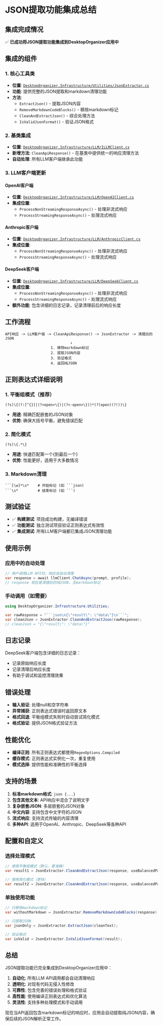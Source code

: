 # JSON提取功能集成总结

## 集成完成情况

✅ **已成功将JSON提取功能集成到DesktopOrganizer应用中**

## 集成的组件

### 1. 核心工具类
- **位置**: [`DesktopOrganizer.Infrastructure/Utilities/JsonExtractor.cs`](DesktopOrganizer.Infrastructure/Utilities/JsonExtractor.cs:1)
- **功能**: 提供完整的JSON提取和markdown清理功能
- **方法**:
  - `ExtractJson()` - 提取JSON内容
  - `RemoveMarkdownCodeBlocks()` - 移除markdown标记
  - `CleanAndExtractJson()` - 综合处理方法
  - `IsValidJsonFormat()` - 验证JSON格式

### 2. 基类集成
- **位置**: [`DesktopOrganizer.Infrastructure/LLM/ILLMClient.cs`](DesktopOrganizer.Infrastructure/LLM/ILLMClient.cs:1)
- **新增方法**: `CleanApiResponse()` - 在基类中提供统一的响应清理方法
- **自动处理**: 所有LLM客户端继承此功能

### 3. LLM客户端更新

#### OpenAI客户端
- **位置**: [`DesktopOrganizer.Infrastructure/LLM/OpenAIClient.cs`](DesktopOrganizer.Infrastructure/LLM/OpenAIClient.cs:1)
- **集成位置**: 
  - `ProcessNonStreamingResponseAsync()` - 处理非流式响应
  - `ProcessStreamingResponseAsync()` - 处理流式响应

#### Anthropic客户端
- **位置**: [`DesktopOrganizer.Infrastructure/LLM/AnthropicClient.cs`](DesktopOrganizer.Infrastructure/LLM/AnthropicClient.cs:1)
- **集成位置**: 
  - `ProcessNonStreamingResponseAsync()` - 处理非流式响应
  - `ProcessStreamingResponseAsync()` - 处理流式响应

#### DeepSeek客户端
- **位置**: [`DesktopOrganizer.Infrastructure/LLM/DeepSeekClient.cs`](DesktopOrganizer.Infrastructure/LLM/DeepSeekClient.cs:1)
- **集成位置**: 
  - `ProcessNonStreamingResponseAsync()` - 处理非流式响应
  - `ProcessStreamingResponseAsync()` - 处理流式响应
- **额外功能**: 包含详细的日志记录，记录清理前后的响应长度

## 工作流程

```
API响应 -> LLM客户端 -> CleanApiResponse() -> JsonExtractor -> 清理后的JSON
                              ↓
                     1. 移除markdown标记
                     2. 提取JSON内容
                     3. 验证格式
                     4. 返回纯JSON
```

## 正则表达式详细说明

### 1. 平衡组模式（推荐）
```regex
(?s)\{(?:[^{}]|(?<open>\{)|(?<-open>\}))*(?(open)(?!))\}
```
- **用途**: 精确匹配嵌套的JSON对象
- **优势**: 确保大括号平衡，避免错误匹配

### 2. 简化模式
```regex
(?s)\{.*\}
```
- **用途**: 快速匹配第一个{到最后一个}
- **优势**: 性能更好，适用于大多数情况

### 3. Markdown清理
```regex
```[\w]*\s*    # 开始标记 (如 ```json)
```\s*         # 结束标记 (如 ```)
```

## 测试验证

- ✅ **构建测试**: 项目成功构建，无编译错误
- ✅ **功能测试**: 独立测试项目验证正则表达式有效性
- ✅ **集成测试**: 所有LLM客户端都已集成JSON清理功能

## 使用示例

### 应用中的自动处理
```csharp
// 用户调用LLM API时，响应会自动清理
var response = await llmClient.ChatAsync(prompt, profile);
// response 现在是清理后的纯JSON，无markdown标记
```

### 手动调用（如需要）
```csharp
using DesktopOrganizer.Infrastructure.Utilities;

var rawResponse = "```json\n{\"result\": \"data\"}\n```";
var cleanJson = JsonExtractor.CleanAndExtractJson(rawResponse);
// cleanJson = "{\"result\": \"data\"}"
```

## 日志记录

DeepSeek客户端包含详细的日志记录：
- 记录原始响应长度
- 记录清理后响应长度
- 有助于调试和监控清理效果

## 错误处理

- **输入验证**: 处理null和空字符串
- **异常捕获**: 正则表达式错误时返回原文本
- **格式回退**: 平衡组模式失败时自动尝试简化模式
- **格式验证**: 提供JSON格式验证方法

## 性能优化

- **编译正则**: 所有正则表达式都使用`RegexOptions.Compiled`
- **缓存模式**: 正则表达式实例化一次，重复使用
- **模式选择**: 提供性能和准确性的平衡选择

## 支持的场景

1. **标准markdown格式**: ```json {...} ```
2. **包含其他文本**: API响应中混合了说明文字
3. **复杂嵌套JSON**: 多层嵌套的JSON对象
4. **中文内容**: 支持包含中文字符的JSON
5. **流式响应**: 支持流式传输的内容清理
6. **多种API**: 适用于OpenAI、Anthropic、DeepSeek等各种API

## 配置和自定义

### 选择处理模式
```csharp
// 使用平衡组模式（默认，更准确）
var result1 = JsonExtractor.CleanAndExtractJson(response, useBalancedPattern: true);

// 使用简化模式（更快）
var result2 = JsonExtractor.CleanAndExtractJson(response, useBalancedPattern: false);
```

### 单独使用功能
```csharp
// 只移除markdown标记
var withoutMarkdown = JsonExtractor.RemoveMarkdownCodeBlocks(response);

// 只提取JSON
var jsonOnly = JsonExtractor.ExtractJson(cleanText);

// 验证格式
var isValid = JsonExtractor.IsValidJsonFormat(result);
```

## 总结

JSON提取功能已完全集成到DesktopOrganizer应用中：

1. **自动化**: 所有LLM API调用都会自动清理响应
2. **透明化**: 对现有代码无侵入性修改
3. **可靠性**: 包含完善的错误处理和格式验证
4. **高性能**: 使用编译正则表达式和优化算法
5. **灵活性**: 支持多种处理模式和手动调用

现在当API返回包含markdown标记的响应时，应用会自动提取纯JSON内容，确保后续的JSON解析正常工作。